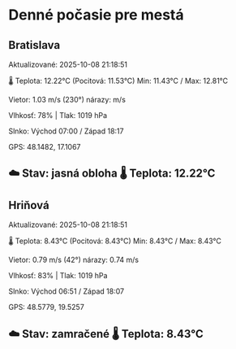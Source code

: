 ﻿# Denné počasie pre mestá

## Bratislava
Aktualizované: 2025-10-08 21:18:51

🌡️ Teplota: 12.22°C 
(Pocitová: 11.53°C)
Min: 11.43°C / Max: 12.81°C

Vietor: 1.03 m/s    (230°) 
nárazy:  m/s

Vlhkosť: 78% | Tlak: 1019 hPa

Slnko: Východ 07:00 / Západ 18:17

GPS: 48.1482, 17.1067

☁️ Stav: jasná obloha        🌡️ Teplota: 12.22°C
---

## Hriňová
Aktualizované: 2025-10-08 21:18:51

🌡️ Teplota: 8.43°C 
(Pocitová: 8.43°C)
Min: 8.43°C / Max: 8.43°C

Vietor: 0.79 m/s (42°)
nárazy: 0.74 m/s

Vlhkosť: 83% | Tlak: 1019 hPa

Slnko: Východ 06:51 / Západ 18:07

GPS: 48.5779, 19.5257

☁️ Stav: zamračené        🌡️ Teplota: 8.43°C
---
